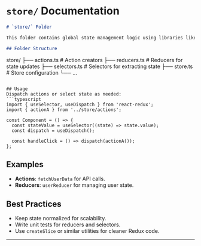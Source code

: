 # `store/` Documentation

```markdown
# `store/` Folder

This folder contains global state management logic using libraries like Redux, Zustand, or Context API.

## Folder Structure
```

store/
├── actions.ts # Action creators
├── reducers.ts # Reducers for state updates
├── selectors.ts # Selectors for extracting state
├── store.ts # Store configuration
└── ...

````

## Usage
Dispatch actions or select state as needed:
```typescript
import { useSelector, useDispatch } from 'react-redux';
import { actionA } from '../store/actions';

const Component = () => {
  const stateValue = useSelector((state) => state.value);
  const dispatch = useDispatch();

  const handleClick = () => dispatch(actionA());
};
````

## Examples

- **Actions**: `fetchUserData` for API calls.
- **Reducers**: `userReducer` for managing user state.

## Best Practices

- Keep state normalized for scalability.
- Write unit tests for reducers and selectors.
- Use `createSlice` or similar utilities for cleaner Redux code.

---

